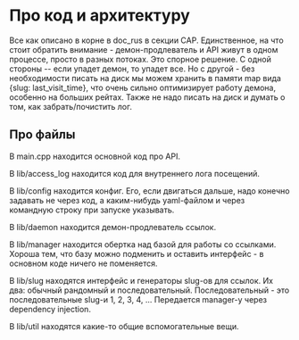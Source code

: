 # Про код и архитектуру

Все как описано в корне в doc_rus в секции CAP. Единственное, на что стоит обратить внимание - демон-продлеватель и API живут в одном процессе, просто в разных потоках. Это спорное решение. С одной стороны -- если упадет демон, то упадет все. Но с другой - без необходимости писать на диск мы можем хранить в памяти map вида {slug: last_visit_time}, что очень сильно оптимизирует работу демона, особенно на больших рейтах. Также не надо писать на диск и думать о том, как забрать/почистить лог.

## Про файлы

В main.cpp находится основной код про API.

В lib/access_log находится код для внутреннего лога посещений.

В lib/config находится конфиг. Его, если двигаться дальше, надо конечно задавать не через код, а каким-нибудь yaml-файлом и через командную строку при запуске указывать.

В lib/daemon находится демон-продлеватель ссылок.

В lib/manager находится обертка над базой для работы со ссылками. Хороша тем, что базу можно подменить и оставить интерфейс - в основном коде ничего не поменяется.

В lib/slug находятся интерфейс и генераторы slug-ов для ссылок. Их два: обычный рандомный и последовательный. Последовательный - это последовательные slug-и 1, 2, 3, 4, ... Передается manager-у через dependency injection.

В lib/util находятся какие-то общие вспомогательные вещи.
